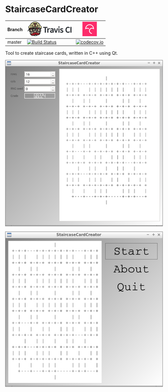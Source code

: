 # StaircaseCardCreator

Branch|[![Travis CI logo](TravisCI.png)](https://travis-ci.org)|[![Codecov logo](Codecov.png)](https://www.codecov.io)
---|---|---
master|[![Build Status](https://travis-ci.org/richelbilderbeek/StaircaseCardCreator.svg?branch=master)](https://travis-ci.org/richelbilderbeek/StaircaseCardCreator)|[![codecov.io](https://codecov.io/github/richelbilderbeek/StaircaseCardCreator/coverage.svg?branch=master)](https://codecov.io/github/richelbilderbeek/StaircaseCardCreator/branch/master)

Tool to create staircase cards, written in C++ using Qt.

![Main](Screenshots/Main.png)

![Menu](Screenshots/Menu.png)
